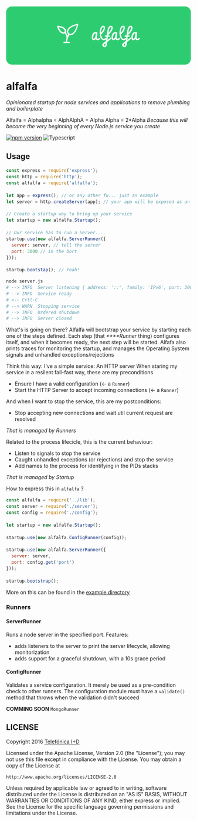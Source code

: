 ![Alfalfa Logo][alfalfalogo]
# alfalfa

*Opinionated startup for node services and applications to remove plumbing and boilerplate*

Alfalfa = Alphalpha = AlphAlphA = Alpha Alpha = 2*Alpha
_Because this will become the very beginning of every Node.js service you create_

[![npm version](https://badge.fury.io/js/therror.svg)](http://badge.fury.io/js/therror)
![Typescript](https://img.shields.io/badge/TypeScript-.ts-blue.svg)

## Usage
```js
const express = require('express');
const http = require('http');
const alfalfa = require('alfalfa');

let app = express(); // or any other fw... just an example
let server = http.createServer(app); // your app will be exposed as an http server

// Create a startup way to bring up your service
let startup = new alfalfa.Startup(); 

// Our service has to run a Server....
startup.use(new alfalfa.ServerRunner({
  server: server, // tell the server
  port: 3000 // in the bort
}));

startup.bootstap(); // Yeah! 
```

```sh
node server.js 
# --> INFO  Server listening { address: '::', family: 'IPv6', port: 3000 }                                                                                                                                  
# --> INFO  Service ready                                                                                                                                                                                   
# <-- Crtl-C
# --> WARN  Stopping service                                                                                                                                                                              
# --> INFO  Ordered shutdown                                                                                                                                                                                
# --> INFO  Server closed 
```

What's is going on there? Alfalfa will bootstrap your service by starting each one of the steps defined.
Each step (that _****Runner_ thing) configures itself, and when it becomes ready, the next step will be started.
Alfafa also prints traces for monitoring the startup, and manages the Operating System signals and unhandled exceptions/rejections

Think this way: I've a simple service: An HTTP server 
When staring my service in a resilent fail-fast way, these are my preconditions
* Ensure I have a valid configuration (<- a `Runner`)
* Start the HTTP Server to accept incoming connections (<- a `Runner`)

And when I want to stop the service, this are my postconditions:
* Stop accepting new connections and wait util current request are resolved

_That is managed by Runners_

Related to the process lifecicle, this is the current behaviour:
* Listen to signals to stop the service
* Caught unhandled exceptions (or rejections) and stop the service
* Add names to the process for identifying in the PIDs stacks

_That is managed by Startup_

How to express this in `alfalfa` ?
```js
const alfalfa = require('../lib');
const server = require('./server');
const config = require('./config');

let startup = new alfalfa.Startup();

startup.use(new alfalfa.ConfigRunner(config));

startup.use(new alfalfa.ServerRunner({
  server: server,
  port: config.get('port')
}));

startup.bootstrap();
```

More on this can be found in the [example directory](example/)

### Runners

#### ServerRunner
Runs a node server in the specified port. Features:
 - adds listeners to the server to print the server lifecycle, allowing monitorization
 - adds support for a graceful shutdown, with a 10s grace period

#### ConfigRunner
Validates a service configuration. It merely be used as a pre-condition check to other runners.
The configuration module must have a `validate()` method that throws when the validation didn't succeed

__COMMING SOON__
`MongoRunner`


## LICENSE

Copyright 2016 [Telefónica I+D](http://www.tid.es)

Licensed under the Apache License, Version 2.0 (the "License");
you may not use this file except in compliance with the License.
You may obtain a copy of the License at

    http://www.apache.org/licenses/LICENSE-2.0

Unless required by applicable law or agreed to in writing, software
distributed under the License is distributed on an "AS IS" BASIS,
WITHOUT WARRANTIES OR CONDITIONS OF ANY KIND, either express or implied.
See the License for the specific language governing permissions and
limitations under the License.

[alfalfalogo]: art/alfalfa-githubbanner.png